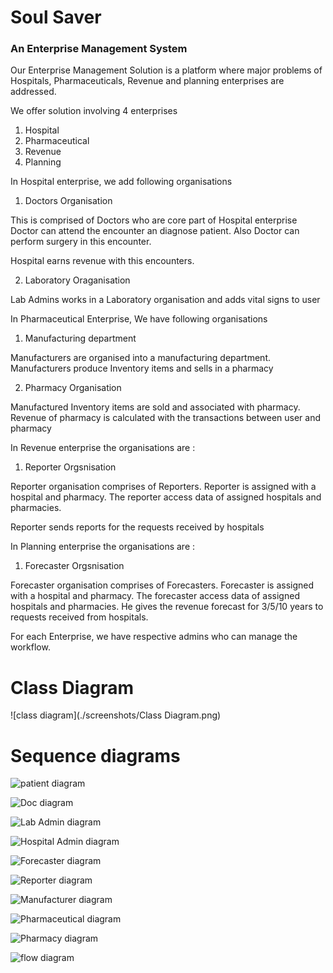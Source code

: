 # Soul Saver

### An Enterprise Management System

Our Enterprise Management Solution is a platform where major problems of Hospitals, Pharmaceuticals, Revenue and planning enterprises are addressed.

We offer solution involving 4 enterprises

1. Hospital
2. Pharmaceutical
3. Revenue
4. Planning

In Hospital enterprise, we add following organisations

1. Doctors Organisation

This is comprised of Doctors who are core part of Hospital enterprise
Doctor can attend the encounter an diagnose patient. Also Doctor can perform surgery in this encounter. 

Hospital earns revenue with this encounters.

2. Laboratory Oraganisation

Lab Admins works in a Laboratory organisation and adds vital signs to user

In Pharmaceutical Enterprise, We have following organisations

1. Manufacturing department 

Manufacturers are organised into a manufacturing department. Manufacturers produce Inventory items and sells in a pharmacy

2. Pharmacy Organisation

Manufactured Inventory items are sold and associated with pharmacy. Revenue of pharmacy is calculated with the transactions between user and pharmacy

In Revenue enterprise the organisations are :

1. Reporter Orgsnisation

Reporter organisation comprises of Reporters. Reporter is assigned with a hospital and pharmacy. The reporter access data of assigned hospitals and pharmacies. 

Reporter sends reports for the requests received by hospitals

In Planning enterprise the organisations are :

1. Forecaster Orgsnisation

Forecaster organisation comprises of Forecasters. Forecaster is assigned with a hospital and pharmacy. The forecaster access data of assigned hospitals and pharmacies. He gives the revenue forecast for 3/5/10 years to requests received from hospitals.

For each Enterprise, we have respective admins who can manage the workflow.

# Class Diagram

![class diagram](./screenshots/Class Diagram.png)

# Sequence diagrams

![patient diagram](./screenshots/Patient.png)

![Doc diagram](./screenshots/Doc.png)

![Lab Admin diagram](./screenshots/LabAdmin.png)

![Hospital Admin diagram](./screenshots/HADMIN.png)

![Forecaster diagram](./screenshots/Forecaster.png)

![Reporter diagram](./screenshots/Reporter.png)

![Manufacturer diagram](./screenshots/Manufacturer.png)

![Pharmaceutical diagram](./screenshots/CADMIN.png)

![Pharmacy diagram](./screenshots/Pharmacy.png)


![flow diagram](./screenshots/image.jpeg)






